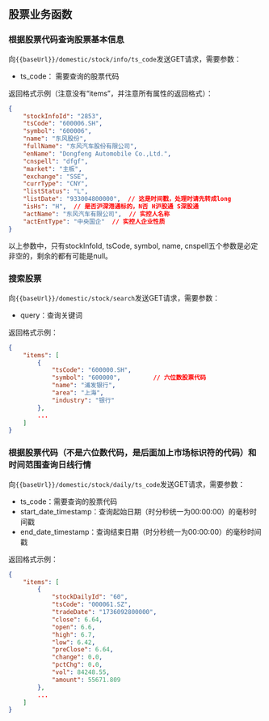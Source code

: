 ## 股票业务函数

### 根据股票代码查询股票基本信息

向`{{baseUrl}}/domestic/stock/info/ts_code`发送GET请求，需要参数：

- ts_code： 需要查询的股票代码


返回格式示例（注意没有“items”，并注意所有属性的返回格式）：
```json
{
    "stockInfoId": "2853",
    "tsCode": "600006.SH",
    "symbol": "600006",
    "name": "东风股份",
    "fullName": "东风汽车股份有限公司",
    "enName": "Dongfeng Automobile Co.,Ltd.",
    "cnspell": "dfgf",
    "market": "主板",
    "exchange": "SSE",
    "currType": "CNY",
    "listStatus": "L",
    "listDate": "933004800000",  // 这是时间戳，处理时请先转成long
    "isHs": "H",  // 是否沪深港通标的，N否 H沪股通 S深股通
    "actName": "东风汽车有限公司",  // 实控人名称
    "actEntType": "中央国企"  // 实控人企业性质
}
```

以上参数中，只有stockInfoId, tsCode, symbol, name, cnspell五个参数是必定非空的，剩余的都有可能是null。


### 搜索股票

向`{{baseUrl}}/domestic/stock/search`发送GET请求，需要参数：

- query：查询关键词


返回格式示例：

```json
{
    "items": [
        {
            "tsCode": "600000.SH",	
            "symbol": "600000",			// 六位数股票代码
            "name": "浦发银行",
            "area": "上海",
            "industry": "银行"
        },
        ...
    ]
}
```


### 根据股票代码（不是六位数代码，是后面加上市场标识符的代码）和时间范围查询日线行情

向`{{baseUrl}}/domestic/stock/daily/ts_code`发送GET请求，需要参数：

- ts_code：需要查询的股票代码
- start_date_timestamp：查询起始日期（时分秒统一为00:00:00）的毫秒时间戳
- end_date_timestamp：查询结束日期（时分秒统一为00:00:00）的毫秒时间戳


返回格式示例：

```json
{
    "items": [
        {
            "stockDailyId": "60",
            "tsCode": "000061.SZ",
            "tradeDate": "1736092800000",
            "close": 6.64,
            "open": 6.6,
            "high": 6.7,
            "low": 6.42,
            "preClose": 6.64,
            "change": 0.0,
            "pctChg": 0.0,
            "vol": 84248.55,
            "amount": 55671.809
        },
        ...
    ]
}
```
